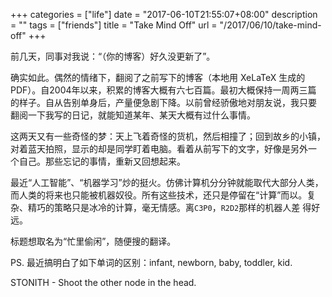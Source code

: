 +++
categories = ["life"]
date = "2017-06-10T21:55:07+08:00"
description = ""
tags = ["friends"]
title = "Take Mind Off"
url = "/2017/06/10/take-mind-off"
+++

前几天，同事对我说：“（你的博客）好久没更新了”。

确实如此。偶然的情绪下，翻阅了之前写下的博客（本地用 XeLaTeX 生成的
PDF）。自2004年以来，积累的博客大概有六七百篇。最初大概保持一周两三篇
的样子。自从告别单身后，产量便急剧下降。以前曾经骄傲地对朋友说，我只要
翻阅一下我写的日记，就能知道某年、某天大概有过什么事情。

这两天又有一些奇怪的梦：天上飞着奇怪的货机，然后相撞了；回到故乡的小镇，
对着蓝天拍照，显示的却是同学盯着电脑。看着从前写下的文字，好像是另外一
个自己。那些忘记的事情，重新又回想起来。

最近“人工智能”、“机器学习”炒的挺火。仿佛计算机分分钟就能取代大部分人类，
而人类的将来也只能被机器奴役。所有这些技术，还只是停留在“计算”而以。复
杂、精巧的策略只是冰冷的计算，毫无情感。离`C3P0`，`R2D2`那样的机器人差
得好远。

标题想取名为“忙里偷闲”，随便搜的翻译。

PS. 最近搞明白了如下单词的区别：infant, newborn, baby, toddler, kid.

STONITH - Shoot the other node in the head.
